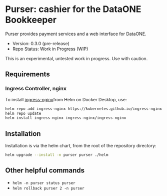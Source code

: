 # Purser: cashier for the DataONE Bookkeeper

Purser provides payment services and a web interface for DataONE.

- Version: 0.3.0 (pre-release)
- Repo Status: Work in Progress (WIP)

This is an experimental, untested work in progress. Use with caution.

## Requirements

### Ingress Controller, nginx

To install [ingress-nginx](https://kubernetes.github.io/ingress-nginx/deploy/#docker-desktop)from Helm on Docker Desktop, use:

```bash
helm repo add ingress-nginx https://kubernetes.github.io/ingress-nginx
helm repo update
helm install ingress-nginx ingress-nginx/ingress-nginx
```

## Installation

Installation is via the helm chart, from the root of the repository directory:

```sh
helm upgrade --install -n purser purser ./helm
```

## Other helpful commands

- `helm -n purser status purser`
- `helm rollback purser 2 -n purser`
